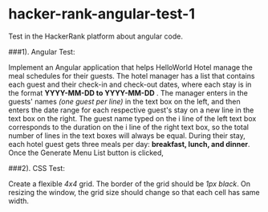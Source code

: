 # hacker-rank-angular-test-1
Test in the HackerRank platform about angular code.

###1). Angular Test:

Implement an Angular application that helps HelloWorld Hotel manage the meal schedules for their guests. The hotel manager has a list that contains each guest and their check-in and check-out dates, where each stay is in the format **YYYY-MM-DD to YYYY-MM-DD** . The manager enters in the guests' names *(one guest
per line)* in the text box on the left, and then enters the date range for each respective guest's stay on a new
line in the text box on the right. The guest name typed on the i line of the left text box corresponds to the duration on the i line of the right text box, so the total number of lines in the text boxes will always be
equal. During their stay, each hotel guest gets three meals per day: **breakfast, lunch, and dinner**. Once the Generate Menu List button is clicked,

###2). CSS Test:

Create a flexible *4x4* grid. The border of the grid should be *1px black*. On resizing the window, the grid size should change so that each cell has same width.
